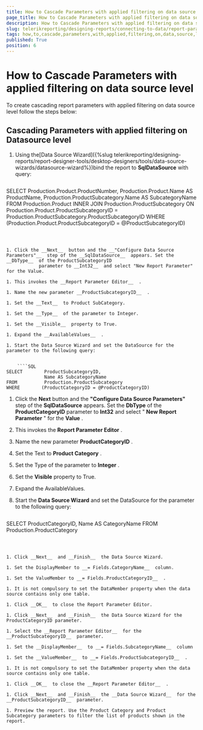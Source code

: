 ```yaml
---
title: How to Cascade Parameters with applied filtering on data source level
page_title: How to Cascade Parameters with applied filtering on data source level | for Telerik Reporting Documentation
description: How to Cascade Parameters with applied filtering on data source level
slug: telerikreporting/designing-reports/connecting-to-data/report-parameters/how-to-cascade-parameters-with-applied-filtering-on-data-source-level
tags: how,to,cascade,parameters,with,applied,filtering,on,data,source,level
published: True
position: 6
---
```


# How to Cascade Parameters with applied filtering on data source level



To create cascading report parameters with applied filtering on data source level follow the steps below:    	

## Cascading Parameters with applied filtering on Datasource level

1. Using the[Data Source Wizard]({%slug telerikreporting/designing-reports/report-designer-tools/desktop-designers/tools/data-source-wizards/datasource-wizard%})bind the report to __SqlDataSource__  with query:

	
    ````SQL
SELECT        Production.Product.ProductNumber, Production.Product.Name AS ProductName, 
              Production.ProductSubcategory.Name AS SubcategoryName
FROM          Production.Product 
              INNER JOIN Production.ProductSubcategory 
                   ON Production.Product.ProductSubcategoryID = Production.ProductSubcategory.ProductSubcategoryID
WHERE        (Production.Product.ProductSubcategoryID = @ProductSubcategoryID)
````



1. Click the __Next__  button and the __"Configure Data Source Parameters"__  step of the __SqlDataSource__  appears. Set the __DbType__  of the ProductSubcategoryID
			parameter to __Int32__  and select "New Report Parameter" for the Value.

1. This invokes the __Report Parameter Editor__  .

1. Name the new parameter __ProductSubcategoryID__  .

1. Set the __Text__  to Product SubCategory.

1. Set the __Type__  of the parameter to Integer.

1. Set the __Visible__  property to True.

1. Expand the __AvailableValues__  .

1. Start the Data Source Wizard and set the DataSource for the parameter to the following query:

	
    ````SQL
SELECT        ProductSubcategoryID, 
              Name AS SubcategoryName
FROM          Production.ProductSubcategory
WHERE        (ProductCategoryID = @ProductCategoryID)
````



1. Click the __Next__  button and the __"Configure Data Source Parameters"__  step of 
			the __SqlDataSource__  appears. Set the __DbType__  of the __ProductCategoryID__  parameter to __Int32__  and select " __New Report Parameter__  " for the __Value__  .

1. This invokes the __Report Parameter Editor__  .

1. Name the new parameter __ProductCategoryID__  .

1. Set the Text to __Product Category__  .

1. Set the Type of the parameter to __Integer__  .

1. Set the __Visible__  property to True.

1. Expand the AvailableValues.

1. Start the __Data Source Wizard__  and set the DataSource for 
			the parameter to the following query:

	
    ````SQL
SELECT
              ProductCategoryID,
              Name AS CategoryName
FROM
              Production.ProductCategory
````



1. Click __Next__  and __Finish__  the Data Source Wizard.

1. Set the DisplayMember to __= Fields.CategoryName__  column.

1. Set the ValueMember to __= Fields.ProductCategoryID__  .

1. It is not compulsory to set the DataMember property when the data source contains only one table.

1. Click __OK__  to close the Report Parameter Editor.

1. Click __Next__  and __Finish__  the Data Source Wizard for the ProductCategoryID parameter.

1. Select the __Report Parameter Editor__  for the __ProductSubcategoryID__  parameter.

1. Set the __DisplayMember__  to __= Fields.SubcategoryName__  column

1. Set the __ValueMember__  to __= Fields.ProductSubcategoryID__  .

1. It is not compulsory to set the DataMember property when the data source contains only one table.

1. Click __OK__  to close the __Report Parameter Editor__  .

1. Click __Next__  and __Finish__  the __Data Source Wizard__  for the __ProductSubcategoryID__  parameter.

1. Preview the report. Use the Product Category and Product Subcategory parameters to filter the list of products shown in the report.
